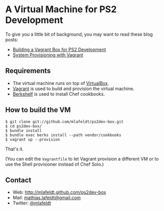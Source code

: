 A Virtual Machine for PS2 Development
=====================================

To give you a little bit of background, you may want to read these blog posts:

- [Building a Vagrant Box for PS2 Development][blog-1]
- [System Provisioning with Vagrant][blog-2]

## Requirements

- The virtual machine runs on top of [VirtualBox].
- [Vagrant] is used to build and provision the virtual machine.
- [Berkshelf] is used to install Chef cookbooks.

## How to build the VM

    $ git clone git://github.com/mlafeldt/ps2dev-box.git
    $ cd ps2dev-box/
    $ bundle install
    $ bundle exec berks install --path vendor/cookbooks
    $ vagrant up --provision

That's it.

(You can edit the `Vagrantfile` to let Vagrant provision a different VM or to
use the Shell provisioner instead of Chef Solo.)

## Contact

* Web: <http://mlafeldt.github.com/ps2dev-box>
* Mail: <mathias.lafeldt@gmail.com>
* Twitter: [@mlafeldt](https://twitter.com/mlafeldt)


[Berkshelf]: http://berkshelf.com/
[Vagrant]: http://vagrantup.com/
[VirtualBox]: https://www.virtualbox.org/
[blog-1]: http://mlafeldt.github.com/blog/2012/06/building-a-vagrant-box-for-ps2-development/
[blog-2]: http://mlafeldt.github.com/blog/2012/08/system-provisioning-with-vagrant/
